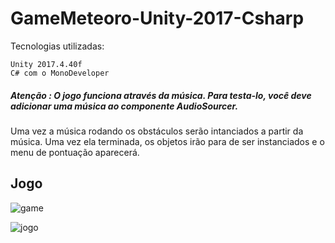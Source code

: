 # GameMeteoro-Unity-2017-Csharp

Tecnologias utilizadas:
	
	Unity 2017.4.40f
	C# com o MonoDeveloper
	
##### Atenção : O jogo funciona através da música. Para testa-lo, você deve adicionar uma música ao componente AudioSourcer. 

Uma vez a música rodando os obstáculos serão intanciados a partir da música. Uma vez ela terminada, os objetos irão para de ser instanciados e o menu de pontuação aparecerá.


## Jogo

![game](https://i.imgur.com/Hvu2xRf.png)


![jogo](https://i.imgur.com/udHFyAT.png)




